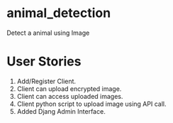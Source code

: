 # animal_detection
Detect a animal using Image


# User Stories
1. Add/Register Client.
2. Client can upload encrypted image.
4. Client can access uploaded images.
5. Client python script to upload image using API call.
6. Added Djang Admin Interface. 
